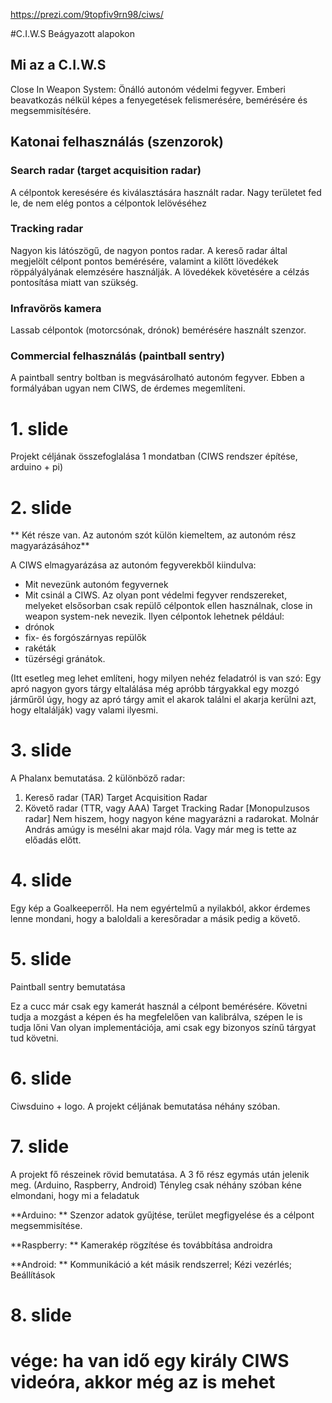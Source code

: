 https://prezi.com/9topfiv9rn98/ciws/

#C.I.W.S Beágyazott alapokon
## Mi az a C.I.W.S
Close In Weapon System: Önálló autonóm védelmi fegyver.
Emberi beavatkozás nélkül képes a fenyegetések felismerésére, bemérésére és megsemmisítésére.
## Katonai felhasználás (szenzorok)
### Search radar (target acquisition radar)
A célpontok keresésére és kiválasztására használt radar. Nagy területet fed le, de nem elég pontos a célpontok lelövéséhez
### Tracking radar
Nagyon kis látószögű, de nagyon pontos radar. A kereső radar által megjelölt célpont pontos bemérésére, valamint a kilőtt lövedékek röppályályának elemzésére használják.
A lövedékek követésére a célzás pontosítása miatt van szükség.
### Infravörös kamera
Lassab célpontok (motorcsónak, drónok) bemérésére használt szenzor.
### Commercial felhasználás (paintball sentry)
A paintball sentry boltban is megvásárolható autonóm fegyver. Ebben a formályában ugyan nem CIWS, de érdemes megemlíteni.





# 1. slide
Projekt céljának összefoglalása 1 mondatban (CIWS rendszer építése, arduino + pi)

# 2. slide
** Két része van. Az autonóm szót külön kiemeltem, az autonóm rész magyarázásához**

A CIWS elmagyarázása az autonóm fegyverekből kiindulva:
- Mit nevezünk autonóm fegyvernek
- Mit csinál a CIWS.
Az olyan pont védelmi fegyver rendszereket, melyeket elsősorban csak repülő célpontok ellen használnak, close in weapon system-nek nevezik. Ilyen célpontok lehetnek például: 
- drónok 
- fix- és forgószárnyas repülők
- rakéták 
- tüzérségi gránátok.

(Itt esetleg meg lehet említeni, hogy milyen nehéz feladatról is van szó: Egy apró nagyon gyors tárgy eltalálása még apróbb tárgyakkal egy mozgó járműről úgy, hogy az apró tárgy amit el akarok találni el akarja kerülni azt, hogy eltalálják) vagy valami ilyesmi. 

# 3. slide
A Phalanx bemutatása. 2 különböző radar:
1. Kereső radar (TAR) Target Acquisition Radar
2. Követő radar (TTR, vagy AAA) Target Tracking Radar [Monopulzusos radar]
Nem hiszem, hogy nagyon kéne magyarázni a radarokat. Molnár András amúgy is mesélni akar majd róla. Vagy már meg is tette az előadás előtt.

# 4. slide
Egy kép a Goalkeeperről. Ha nem egyértelmű a nyilakból, akkor érdemes lenne mondani, hogy a baloldali a keresőradar a másik pedig a követő.

# 5. slide
Paintball sentry bemutatása

Ez a cucc már csak egy kamerát használ a célpont bemérésére. Követni tudja a mozgást a képen és ha megfelelően van kalibrálva, szépen le is tudja lőni
Van olyan implementációja, ami csak egy bizonyos színű tárgyat tud követni.

# 6. slide
Ciwsduino + logo. A projekt céljának bemutatása néhány szóban. 

# 7. slide
A projekt fő részeinek rövid bemutatása. A 3 fő rész egymás után jelenik meg. (Arduino, Raspberry, Android)
Tényleg csak néhány szóban kéne elmondani, hogy mi a feladatuk

**Arduino: ** Szenzor adatok gyűjtése, terület megfigyelése és a célpont megsemmisítése.

**Raspberry: ** Kamerakép rögzítése és továbbítása androidra

**Android: ** Kommunikáció a két másik rendszerrel; Kézi vezérlés; Beállítások

# 8. slide
# vége: ha van idő egy király CIWS videóra, akkor még az is mehet
